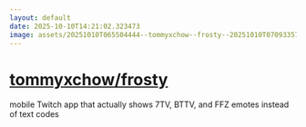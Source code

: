 ```yaml
---
layout: default
date: 2025-10-10T14:21:02.323473
image: assets/20251010T065504444--tommyxchow--frosty--20251010T070933578--cropped.png
---
```


# [tommyxchow/frosty](https://github.com/tommyxchow/frosty)

mobile Twitch app that actually shows 7TV, BTTV, and FFZ emotes instead of text codes
